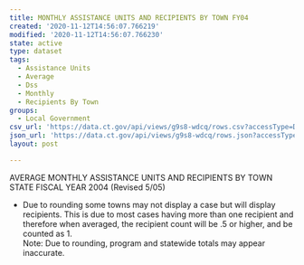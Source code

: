 ```yaml
---
title: MONTHLY ASSISTANCE UNITS AND RECIPIENTS BY TOWN FY04
created: '2020-11-12T14:56:07.766219'
modified: '2020-11-12T14:56:07.766230'
state: active
type: dataset
tags:
  - Assistance Units
  - Average
  - Dss
  - Monthly
  - Recipients By Town
groups:
  - Local Government
csv_url: 'https://data.ct.gov/api/views/g9s8-wdcq/rows.csv?accessType=DOWNLOAD'
json_url: 'https://data.ct.gov/api/views/g9s8-wdcq/rows.json?accessType=DOWNLOAD'
layout: post

---
```

AVERAGE MONTHLY ASSISTANCE UNITS AND RECIPIENTS BY TOWN						
STATE FISCAL YEAR 2004  (Revised 5/05)																									
* Due to rounding some towns may not display a case but will display recipients.  This is due to most cases having more than one recipient and therefore when averaged, the recipient count will be .5 or higher, and be counted as 1.	
Note: Due to rounding, program and statewide totals may appear inaccurate.
